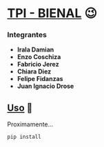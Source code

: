# <ins>**TPI - BIENAL**</ins> 😉




### Integrantes

- **Irala Damian**
- **Enzo Coschiza**
- **Fabricio Jerez**
- **Chiara Diez**
- **Felipe Fidanzas**
- **Juan Ignacio Drose**




## <ins>Uso</ins> 💯
   
   Proximamente...

    pip install 
  


